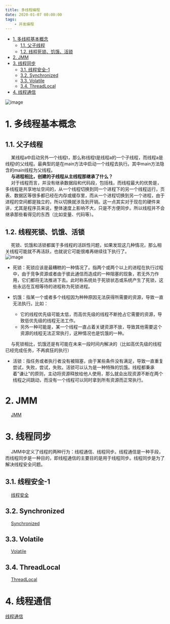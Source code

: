 ```yaml
---
title: 多线程编程
date: 2020-01-07 00:00:00
tags:
    - 并发编程
---
```


<!-- TOC -->

- [1. 多线程基本概念](#1-多线程基本概念)
    - [1.1. 父子线程](#11-父子线程)
    - [1.2. 线程死锁、饥饿、活锁](#12-线程死锁饥饿活锁)
- [2. JMM](#2-jmm)
- [3. 线程同步](#3-线程同步)
    - [3.1. 线程安全-1](#31-线程安全-1)
    - [3.2. Synchronized](#32-synchronized)
    - [3.3. Volatile](#33-volatile)
    - [3.4. ThreadLocal](#34-threadlocal)
- [4. 线程通信](#4-线程通信)

<!-- /TOC -->

![image](https://gitee.com/wt1814/pic-host/raw/master/images/java/concurrent/multi-27.png)  

# 1. 多线程基本概念  

## 1.1. 父子线程  
&emsp; 某线程a中启动另外一个线程t，那么称线程t是线程a的一个子线程，而线程a是线程t的父线程。最典型的是在main方法中启动一个线程去执行。其中main方法隐含的main线程为父线程。  
&emsp; **与进程相比，创建的子线程从主线程那继承了什么？**  
&emsp; 对于线程而言，并没有继承数据段和代码段，包括栈，而线程最大的优势是，多线程是共享地址空间的，从一个线程切换到同一个进程下的另一个线程运行，页表、数据区等很多都已经在内存或缓存里，而从一个进程切换到另一个进程，由于进程的空间都是独立的，所以切换就涉及到开销。这一点其实对于现在的硬件来讲，尤其是程序员来说，整体速度上影响不大，只是不方便同步。所以线程并不会继承那些看得见的东西（比如变量、代码等）。 

## 1.2. 线程死锁、饥饿、活锁  
&emsp; 死锁、饥饿和活锁都属于多线程的活跃性问题，如果发现这几种情况，那么相关线程可能就不再活跃，也就说它可能很难再继续往下执行了。  
![image](https://gitee.com/wt1814/pic-host/raw/master/images/java/concurrent/multi-1.png)  

* 死锁：死锁应该是最糟糕的一种情况了。指两个或两个以上的进程在执行过程中，由于竞争资源或者由于彼此通信而造成的一种阻塞的现象，若无外力作用，它们都将无法推进下去。此时称系统处于死锁状态或系统产生了死锁，这些永远在互相等待的进程称为死锁进程。  

* 饥饿：指某一个或者多个线程因为种种原因无法获得所需要的资源，导致一直无法执行。比如：  
    * 它的线程优先级可能太低，而高优先级的线程不断抢占它需要的资源，导致低优先级的线程无法工作。  
    * 另外一种可能是，某一个线程一直占着关键资源不放，导致其他需要这个资源的线程无法正常执行，这种情况也是饥饿的一种。   

&emsp; 与死锁相比，饥饿还是有可能在未来一段时间内解决的（比如高优先级的线程已经完成任务，不再疯狂的执行）  

* 活锁：指任务或者执行者没有被阻塞，由于某些条件没有满足，导致一直重复尝试，失败，尝试，失败。活锁可以认为是一种特殊的饥饿。线程都秉承着"谦让"的原则，主动将资源释放给他人使用，那么就会出现资源不断在两个线程之间跳动，而没有一个线程可以同时拿到所有资源而正常执行。  

# 2. JMM  
&emsp; [JMM](JMM.md)  

# 3. 线程同步  
&emsp; JMM中定义了线程的两种行为：线程通信、线程同步。线程通信是一种手段，而线程同步是一种目的，即线程通信的主要目的是用于线程同步。线程同步是为了解决线程安全问题。  

## 3.1. 线程安全-1  
&emsp; [线程安全](线程安全.md)
  
## 3.2. Synchronized  
&emsp; [Synchronized](Synchronized.md)  

## 3.3. Volatile  
&emsp; [Volatile](Volatile.md)  

## 3.4. ThreadLocal  
&emsp; [ThreadLocal](ThreadLocal.md)  

# 4. 线程通信  
[线程通信](线程通信.md)   

